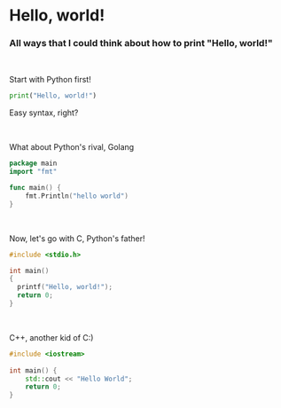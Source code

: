 # Hello, world!
### All ways that I could think about how to print "Hello, world!"

<br/>

Start with Python first!
```python
print("Hello, world!")
```
Easy syntax, right?

<br/>

What about Python's rival, Golang

```go
package main
import "fmt"

func main() {
    fmt.Println("hello world")
}
```

<br/>

Now, let's go with C, Python's father!
```c
#include <stdio.h>

int main()
{
  printf("Hello, world!");
  return 0;
}
```

<br/>

C++, another kid of C:)

```cpp
#include <iostream>
 
int main() {
    std::cout << "Hello World";
    return 0;
}
```
